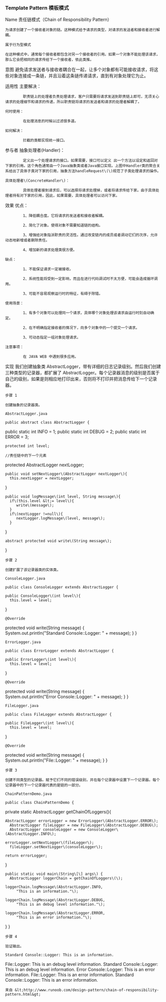 ### Template Pattern 模板模式

Name 	责任链模式（Chain of Responsibility Pattern）

	为请求创建了一个接收者对象的链。这种模式给予请求的类型，对请求的发送者和接收者进行解耦。

	属于行为型模式

	在这种模式中，通常每个接收者都包含对另一个接收者的引用。如果一个对象不能处理该请求，那么它会把相同的请求传给下一个接收者，依此类推。

意图	避免请求发送者与接收者耦合在一起，让多个对象都有可能接收请求，将这些对象连接成一条链，并且沿着这条链传递请求，直到有对象处理它为止。

适用性	主要解决：

	        职责链上的处理者负责处理请求，客户只需要将请求发送到职责链上即可，无须关心请求的处理细节和请求的传递，所以职责链将请求的发送者和请求的处理者解耦了。

	何时使用：

	        在处理消息的时候以过滤很多道。

	如何解决：

	        拦截的类都实现统一接口。

参与者	抽象处理者\(Handler\)：

	        定义出一个处理请求的接口。如果需要，接口可以定义 出一个方法以设定和返回对下家的引用。这个角色通常由一个Java抽象类或者Java接口实现。上图中Handler类的聚合关系给出了具体子类对下家的引用，抽象方法handleRequest\(\)规范了子类处理请求的操作。

	具体处理者\(ConcreteHandler\)：

	        具体处理者接到请求后，可以选择将请求处理掉，或者将请求传给下家。由于具体处理者持有对下家的引用，因此，如果需要，具体处理者可以访问下家。

效果	优点： 

	        1、降低耦合度。它将请求的发送者和接收者解耦。 

	        2、简化了对象。使得对象不需要知道链的结构。 

	        3、增强给对象指派职责的灵活性。通过改变链内的成员或者调动它们的次序，允许动态地新增或者删除责任。 

	        4、增加新的请求处理类很方便。 

	缺点： 

	        1、不能保证请求一定被接收。 

	        2、系统性能将受到一定影响，而且在进行代码调试时不太方便，可能会造成循环调用。 

	        3、可能不容易观察运行时的特征，有碍于除错。 

	使用场景： 

	        1、有多个对象可以处理同一个请求，具体哪个对象处理该请求由运行时刻自动确定。 

	        2、在不明确指定接收者的情况下，向多个对象中的一个提交一个请求。 

	        3、可动态指定一组对象处理请求。 

	注意事项：

	        在 JAVA WEB 中遇到很多应用。

实现	我们创建抽象类 AbstractLogger，带有详细的日志记录级别。然后我们创建三种类型的记录器，都扩展了 AbstractLogger。每个记录器消息的级别是否属于自己的级别，如果是则相应地打印出来，否则将不打印并把消息传给下一个记录器。

	

	步骤 1

	创建抽象的记录器类。

	AbstractLogger.java

	public abstract class AbstractLogger {   public static int INFO = 1;   public static int DEBUG = 2;   public static int ERROR = 3;

	protected int level;

	//责任链中的下一个元素   protected AbstractLogger nextLogger;

	public void setNextLogger\(AbstractLogger nextLogger\){      this.nextLogger = nextLogger;   }

	public void logMessage\(int level, String message\){      if\(this.level &lt;= level\){         write\(message\);      }      if\(nextLogger !=null\){         nextLogger.logMessage\(level, message\);      }   }

	abstract protected void write\(String message\);	}

	步骤 2

	创建扩展了该记录器类的实体类。

	ConsoleLogger.java

	public class ConsoleLogger extends AbstractLogger {

	public ConsoleLogger\(int level\){      this.level = level;   }

	@Override   protected void write\(String message\) {		      System.out.println\("Standard Console::Logger: " + message\);   }}

	ErrorLogger.java

	public class ErrorLogger extends AbstractLogger {

	public ErrorLogger\(int level\){      this.level = level;   }

	@Override   protected void write\(String message\) {		      System.out.println\("Error Console::Logger: " + message\);   }}

	FileLogger.java

	public class FileLogger extends AbstractLogger {

	public FileLogger\(int level\){      this.level = level;   }

	@Override   protected void write\(String message\) {		      System.out.println\("File::Logger: " + message\);   }}

	步骤 3

	创建不同类型的记录器。赋予它们不同的错误级别，并在每个记录器中设置下一个记录器。每个记录器中的下一个记录器代表的是链的一部分。

	ChainPatternDemo.java

	public class ChainPatternDemo {	   private static AbstractLogger getChainOfLoggers\(\){

	AbstractLogger errorLogger = new ErrorLogger\(AbstractLogger.ERROR\);      AbstractLogger fileLogger = new FileLogger\(AbstractLogger.DEBUG\);      AbstractLogger consoleLogger = new ConsoleLogger\(AbstractLogger.INFO\);

	errorLogger.setNextLogger\(fileLogger\);      fileLogger.setNextLogger\(consoleLogger\);

	return errorLogger;	   }

	public static void main\(String\[\] args\) {      AbstractLogger loggerChain = getChainOfLoggers\(\);

	loggerChain.logMessage\(AbstractLogger.INFO,          "This is an information."\);

	loggerChain.logMessage\(AbstractLogger.DEBUG,          "This is an debug level information."\);

	loggerChain.logMessage\(AbstractLogger.ERROR,          "This is an error information."\);   }}

	步骤 4

	验证输出。

	Standard Console::Logger: This is an information.File::Logger: This is an debug level information.Standard Console::Logger: This is an debug level information.Error Console::Logger: This is an error information.File::Logger: This is an error information.Standard Console::Logger: This is an error information.

	

	来自 &lt;http://www.runoob.com/design-pattern/chain-of-responsibility-pattern.html&gt; 

	

	





